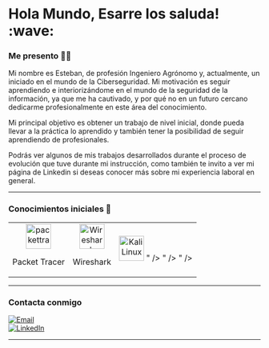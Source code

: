 <h1>Hola Mundo, Esarre los saluda! :wave: </h1>

### Me presento 🙋‍♂️
Mi nombre es Esteban, de profesión Ingeniero Agrónomo y, actualmente, un iniciado en el mundo de la Ciberseguridad. Mi motivación es seguir aprendiendo e interiorizándome en el mundo de la seguridad de la información, ya que me ha cautivado, y por qué no en un futuro cercano dedicarme profesionalmente en este área del conocimiento.

Mi principal objetivo es obtener un trabajo de nivel inicial, donde pueda llevar a la práctica lo aprendido y también tener la posibilidad de seguir aprendiendo de profesionales.

Podrás ver algunos de mis trabajos desarrollados durante el proceso de evolución que tuve durante mi instrucción, como también te invito a ver mi página de Linkedin si deseas conocer más sobre mi experiencia laboral en general.

---

### Conocimientos iniciales 🧠
<table>
  <tr>
    <td align="center">
      <img width="50" height="50" alt="packettracer" src="https://symbols.getvecta.com/stencil_240/126_layer-3-switch.ea79d2acb9.svg" />
      <p>Packet Tracer</p>
    </td>
    <td align="center">
      <img width="50" height="50" alt="Wireshark" src="https://upload.wikimedia.org/wikipedia/commons/d/df/Wireshark_icon.svg" />
      <p>Wireshark</p>
    </td>
    <td align="center">
      <img width="50" height="50" alt="KaliLinux" src="https://cdn.jsdelivr.net/gh/homarr-labs/dashboard-icons/png/kali-linux.png" />
" />
" />
" />
</table>


<!--
![Python](https://img.shields.io/badge/PYTHON-%233776AB?logo=python&logoColor=white&labelColor=%23265176) <br>
![Django](https://img.shields.io/badge/DJANGO-%23092E20?logo=django&logoColor=white&labelColor=156547) <br>
![HTML5](https://img.shields.io/badge/HTML5-%23E34F26?logo=html5&logoColor=white&labelColor=a43a1d) <br>
![CSS3](https://img.shields.io/badge/CSS3-%231572B6?logo=css3&logoColor=white&labelColor=104f7e) <br>
![BOOTSTRAP](https://img.shields.io/badge/BOOTSTRAP-%237952B3?logo=bootstrap&logoColor=white&labelColor=4d3471) <br>
![JAVASCRIPT](https://img.shields.io/badge/JAVASCRIPT-%23F7DF1E?logo=javascript&logoColor=white&labelColor=8e8113) <br>
![JQUERY](https://img.shields.io/badge/JQUERY-%230769AD?logo=jquery&logoColor=white&labelColor=04406a) <br>
![POSTGRESQL](https://img.shields.io/badge/POSTGRESQL-%234169E1?logo=postgresql&logoColor=white&labelColor=223776) <br>
![SQLITE](https://img.shields.io/badge/SQLITE-%23003B57?logo=sqlite&logoColor=white&labelColor=002537) <br>
![GIT](https://img.shields.io/badge/GIT-%23F05032?logo=git&logoColor=white&labelColor=8a2e1d) <br>

-->
---


### Contacta conmigo 

[![Email](https://img.shields.io/badge/e.aranda.re@gmail.com-EA4335?style=for-the-badge&logo=gmail&logoColor=white&labelColor=952b22)](mailto:e.aranda.re@gmail.com) <br>
[![LinkedIn](https://img.shields.io/badge/Esteban_Aranda-073c70?style=for-the-badge&label=LinkedIn&labelColor=%230A66C2)](https://linkedin.com/in/esteban-aranda)

---



<!--
**Esarre/Esarre** is a ✨ _special_ ✨ repository because its `README.md` (this file) appears on your GitHub profile.

Here are some ideas to get you started:

- 🔭 I’m currently working on ...
- 🌱 I’m currently learning ...
- 👯 I’m looking to collaborate on ...
- 🤔 I’m looking for help with ...
- 💬 Ask me about ...
- 📫 How to reach me: ...
- 😄 Pronouns: ...
- ⚡ Fun fact: ...
-->
